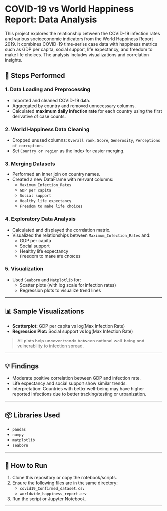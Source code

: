 # COVID-19 vs World Happiness Report: Data Analysis

This project explores the relationship between the COVID-19 infection rates and various socioeconomic indicators from the World Happiness Report 2019. It combines COVID-19 time-series case
data with happiness metrics such as GDP per capita, social support, life expectancy, and freedom to make life choices. The analysis includes visualizations and correlation insights.

## 🔧 Steps Performed

### 1. Data Loading and Preprocessing
- Imported and cleaned COVID-19 data.
- Aggregated by country and removed unnecessary columns.
- Calculated **maximum daily infection rate** for each country using the first derivative of case counts.

### 2. World Happiness Data Cleaning
- Dropped unused columns: `Overall rank`, `Score`, `Generosity`, `Perceptions of corruption`.
- Set `Country or region` as the index for easier merging.

### 3. Merging Datasets
- Performed an inner join on country names.
- Created a new DataFrame with relevant columns:
  - `Maximum_Infection_Rates`
  - `GDP per capita`
  - `Social support`
  - `Healthy life expectancy`
  - `Freedom to make life choices`

### 4. Exploratory Data Analysis
- Calculated and displayed the correlation matrix.
- Visualized the relationships between `Maximum_Infection_Rates` and:
  - GDP per capita
  - Social support
  - Healthy life expectancy
  - Freedom to make life choices

### 5. Visualization
- Used `Seaborn` and `Matplotlib` for:
  - Scatter plots (with log scale for infection rates)
  - Regression plots to visualize trend lines

---

## 📊 Sample Visualizations

- **Scatterplot:** GDP per capita vs log(Max Infection Rate)
- **Regression Plot:** Social support vs log(Max Infection Rate)

> All plots help uncover trends between national well-being and vulnerability to infection spread.

---

## 💡 Findings

- Moderate positive correlation between GDP and infection rate.
- Life expectancy and social support show similar trends.
- Interpretation: Countries with better well-being may have higher reported infections due to better tracking/testing or urbanization.

---

## 📦 Libraries Used

- `pandas`
- `numpy`
- `matplotlib`
- `seaborn`

---

## 📝 How to Run

1. Clone this repository or copy the notebook/scripts.
2. Ensure the following files are in the same directory:
   - `covid19_Confirmed_dataset.csv`
   - `worldwide_happiness_report.csv`
3. Run the script or Jupyter Notebook.

---
